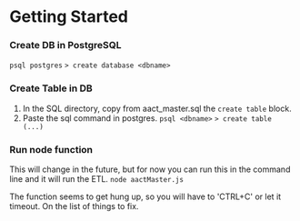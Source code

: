 # Getting Started
### Create DB in PostgreSQL
`psql postgres`
`> create database <dbname>`

### Create Table in DB
1. In the SQL directory, copy from aact_master.sql the `create table` block.
2. Paste the sql command in postgres. 
`psql <dbname>`
`> create table (...)`

### Run node function
This will change in the future, but for now you can run this in the command line and it will run the ETL.
`node aactMaster.js`

The function seems to get hung up, so you will have to 'CTRL+C' or let it timeout. On the list of things to fix.
